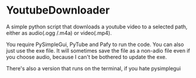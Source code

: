 # YoutubeDownloader

A simple python script that downloads a youtube video to a selected path, either as audio(.ogg /.m4a) or video(.mp4).

You require PySimpleGui, PyTube and Pafy to run the code.
You can also just use the exe file. It will sometimes save the file as a non-adio file even if you choose audio, because I can't be bothered to update the exe.

There's also a version that runs on the terminal, if you hate pysimplegui
